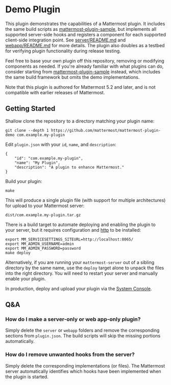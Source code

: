 # Demo Plugin

This plugin demonstrates the capabilities of a Mattermost plugin. It includes the same build scripts as [mattermost-plugin-sample](https://github.com/mattermost/mattermost-plugin-sample), but implements all supported server-side hooks and registers a component for each supported client-side integration point. See [server/README.md](server/README.md) and [webapp/README.md](webapp/README.md) for more details. The plugin also doubles as a testbed for verifying plugin functionality during release testing.

Feel free to base your own plugin off this repository, removing or modifying components as needed. If you're already familiar with what plugins can do, consider starting from [mattermost-plugin-sample](https://github.com/mattermost/mattermost-plugin-sample) instead, which includes the same build framework but omits the demo implementations.

Note that this plugin is authored for Mattermost 5.2 and later, and is not compatible with earlier releases of Mattermost.

## Getting Started
Shallow clone the repository to a directory matching your plugin name:
```
git clone --depth 1 https://github.com/mattermost/mattermost-plugin-demo com.example.my-plugin
```

Edit `plugin.json` with your `id`, `name`, and `description`:
```
{
    "id": "com.example.my-plugin",
    "name": "My Plugin",
    "description": "A plugin to enhance Mattermost."
}
```

Build your plugin:
```
make
```

This will produce a single plugin file (with support for multiple architectures) for upload to your Mattermost server:

```
dist/com.example.my-plugin.tar.gz
```

There is a build target to automate deploying and enabling the plugin to your server, but it requires configuration and [http](https://httpie.org/) to be installed:
```
export MM_SERVICESETTINGS_SITEURL=http://localhost:8065/
export MM_ADMIN_USERNAME=admin
export MM_ADMIN_PASSWORD=password
make deploy
```

Alternatively, if you are running your `mattermost-server` out of a sibling directory by the same name, use the `deploy` target alone to  unpack the files into the right directory. You will need to restart your server and manually enable your plugin.

In production, deploy and upload your plugin via the [System Console](https://about.mattermost.com/default-plugin-uploads).

## Q&A

### How do I make a server-only or web app-only plugin?

Simply delete the `server` or `webapp` folders and remove the corresponding sections from `plugin.json`. The build scripts will skip the missing portions automatically.

### How do I remove unwanted hooks from the server?

Simply delete the corresponding implementations (or files). The Mattermost server automatically identifies which hooks have been implemented when the plugin is started.
